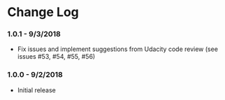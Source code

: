 # Change Log

### 1.0.1 - 9/3/2018

- Fix issues and implement suggestions from Udacity code review (see issues #53, #54, #55, #56)

### 1.0.0 - 9/2/2018

- Initial release